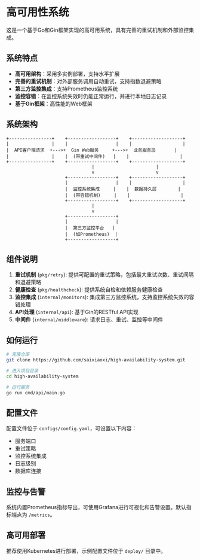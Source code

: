 # 高可用性系统

这是一个基于Go和Gin框架实现的高可用系统，具有完善的重试机制和外部监控集成。

## 系统特点

- **高可用架构**：采用多实例部署，支持水平扩展
- **完善的重试机制**：对外部服务调用自动重试，支持指数退避策略
- **第三方监控集成**：支持Prometheus监控系统
- **监控容错**：在监控系统失效时仍能正常运行，并进行本地日志记录
- **基于Gin框架**：高性能的Web框架

## 系统架构

```
+----------------+    +------------------+    +-------------------+
|                |    |                  |    |                   |
|  API客户端请求  +--->+  Gin Web服务     +--->+  业务服务层       |
|                |    |  (带重试中间件)   |    |                   |
+----------------+    +------------------+    +-------------------+
                                |                       |
                                v                       v
                      +------------------+    +-------------------+
                      |                  |    |                   |
                      |  监控系统集成     |    |  数据持久层        |
                      |  (带容错机制)     |    |                   |
                      +------------------+    +-------------------+
                                |
                                v
                      +------------------+
                      |                  |
                      |  第三方监控平台   |
                      |  (如Prometheus)  |
                      +------------------+
```

## 组件说明

1. **重试机制** (`pkg/retry`): 提供可配置的重试策略，包括最大重试次数、重试间隔和退避策略
2. **健康检查** (`pkg/healthcheck`): 提供系统自检和依赖服务健康检查
3. **监控集成** (`internal/monitors`): 集成第三方监控系统，支持监控系统失效的容错处理
4. **API处理** (`internal/api`): 基于Gin的RESTful API实现
5. **中间件** (`internal/middleware`): 请求日志、重试、监控等中间件

## 如何运行

```bash
# 克隆仓库
git clone https://github.com/saixiaoxi/high-availability-system.git

# 进入项目目录
cd high-availability-system

# 运行服务
go run cmd/api/main.go
```

## 配置文件

配置文件位于 `configs/config.yaml`，可设置以下内容：

- 服务端口
- 重试策略
- 监控系统集成
- 日志级别
- 数据库连接

## 监控与告警

系统内置Prometheus指标导出，可使用Grafana进行可视化和告警设置。默认指标端点为 `/metrics`。

## 高可用部署

推荐使用Kubernetes进行部署，示例配置文件位于 `deploy/` 目录中。 